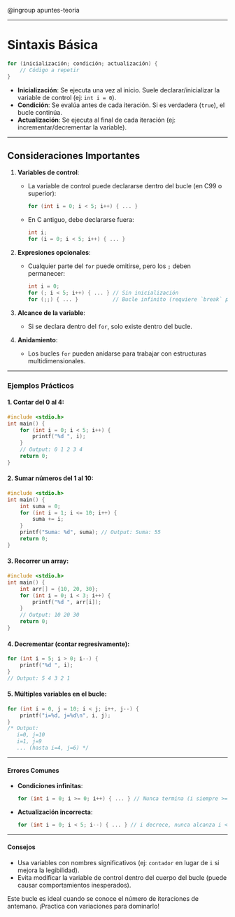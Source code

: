 @ingroup apuntes-teoria

---

# Sintaxis Básica

```c
for (inicialización; condición; actualización) {
    // Código a repetir
}
```

- **Inicialización**: Se ejecuta una vez al inicio. Suele declarar/inicializar la variable de control (ej: `int i = 0`).
- **Condición**: Se evalúa antes de cada iteración. Si es verdadera (`true`), el bucle continúa.
- **Actualización**: Se ejecuta al final de cada iteración (ej: incrementar/decrementar la variable).

---

## Consideraciones Importantes

1. **Variables de control**:

   - La variable de control puede declararse dentro del bucle (en C99 o superior):
     ```c
     for (int i = 0; i < 5; i++) { ... }
     ```
   - En C antiguo, debe declararse fuera:
     ```c
     int i;
     for (i = 0; i < 5; i++) { ... }
     ```

2. **Expresiones opcionales**:

   - Cualquier parte del `for` puede omitirse, pero los `;` deben permanecer:
     ```c
     int i = 0;
     for (; i < 5; i++) { ... } // Sin inicialización
     for (;;) { ... }           // Bucle infinito (requiere `break` para salir)
     ```

3. **Alcance de la variable**:

   - Si se declara dentro del `for`, solo existe dentro del bucle.

4. **Anidamiento**:
   - Los bucles `for` pueden anidarse para trabajar con estructuras multidimensionales.

---

### Ejemplos Prácticos

#### 1. Contar del 0 al 4:

```c
#include <stdio.h>
int main() {
    for (int i = 0; i < 5; i++) {
        printf("%d ", i);
    }
    // Output: 0 1 2 3 4
    return 0;
}
```

#### 2. Sumar números del 1 al 10:

```c
#include <stdio.h>
int main() {
    int suma = 0;
    for (int i = 1; i <= 10; i++) {
        suma += i;
    }
    printf("Suma: %d", suma); // Output: Suma: 55
    return 0;
}
```

#### 3. Recorrer un array:

```c
#include <stdio.h>
int main() {
    int arr[] = {10, 20, 30};
    for (int i = 0; i < 3; i++) {
        printf("%d ", arr[i]);
    }
    // Output: 10 20 30
    return 0;
}
```

#### 4. Decrementar (contar regresivamente):

```c
for (int i = 5; i > 0; i--) {
    printf("%d ", i);
}
// Output: 5 4 3 2 1
```

#### 5. Múltiples variables en el bucle:

```c
for (int i = 0, j = 10; i < j; i++, j--) {
    printf("i=%d, j=%d\n", i, j);
}
/* Output:
   i=0, j=10
   i=1, j=9
   ... (hasta i=4, j=6) */
```

---

#### Errores Comunes

- **Condiciones infinitas**:
  ```c
  for (int i = 0; i >= 0; i++) { ... } // Nunca termina (i siempre >= 0).
  ```
- **Actualización incorrecta**:
  ```c
  for (int i = 0; i < 5; i--) { ... } // i decrece, nunca alcanza i < 5.
  ```

---

#### Consejos

- Usa variables con nombres significativos (ej: `contador` en lugar de `i` si mejora la legibilidad).
- Evita modificar la variable de control dentro del cuerpo del bucle (puede causar comportamientos inesperados).

Este bucle es ideal cuando se conoce el número de iteraciones de antemano. ¡Practica con variaciones para dominarlo!

